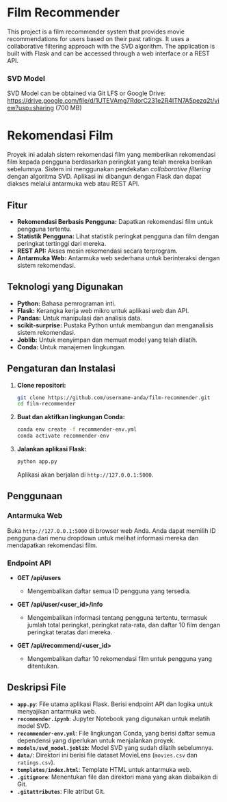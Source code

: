 # Film Recommender

This project is a film recommender system that provides movie recommendations for users based on their past ratings. It uses a collaborative filtering approach with the SVD algorithm. The application is built with Flask and can be accessed through a web interface or a REST API.

### SVD Model

SVD Model can be obtained via Git LFS or Google Drive: https://drive.google.com/file/d/1UTEVAmg7RdorC231e2R4ITN7A5pezq2t/view?usp=sharing (700 MB)
# Rekomendasi Film

Proyek ini adalah sistem rekomendasi film yang memberikan rekomendasi film kepada pengguna berdasarkan peringkat yang telah mereka berikan sebelumnya. Sistem ini menggunakan pendekatan *collaborative filtering* dengan algoritma SVD. Aplikasi ini dibangun dengan Flask dan dapat diakses melalui antarmuka web atau REST API.

## Fitur

*   **Rekomendasi Berbasis Pengguna:** Dapatkan rekomendasi film untuk pengguna tertentu.
*   **Statistik Pengguna:** Lihat statistik peringkat pengguna dan film dengan peringkat tertinggi dari mereka.
*   **REST API:** Akses mesin rekomendasi secara terprogram.
*   **Antarmuka Web:** Antarmuka web sederhana untuk berinteraksi dengan sistem rekomendasi.

## Teknologi yang Digunakan

*   **Python:** Bahasa pemrograman inti.
*   **Flask:** Kerangka kerja web mikro untuk aplikasi web dan API.
*   **Pandas:** Untuk manipulasi dan analisis data.
*   **scikit-surprise:** Pustaka Python untuk membangun dan menganalisis sistem rekomendasi.
*   **Joblib:** Untuk menyimpan dan memuat model yang telah dilatih.
*   **Conda:** Untuk manajemen lingkungan.

## Pengaturan dan Instalasi

1.  **Clone repositori:**
    ```bash
    git clone https://github.com/username-anda/film-recommender.git
    cd film-recommender
    ```

2.  **Buat dan aktifkan lingkungan Conda:**
    ```bash
    conda env create -f recommender-env.yml
    conda activate recommender-env
    ```

3.  **Jalankan aplikasi Flask:**
    ```bash
    python app.py
    ```
    Aplikasi akan berjalan di `http://127.0.0.1:5000`.

## Penggunaan

### Antarmuka Web

Buka `http://127.0.0.1:5000` di browser web Anda. Anda dapat memilih ID pengguna dari menu dropdown untuk melihat informasi mereka dan mendapatkan rekomendasi film.

### Endpoint API

*   **GET /api/users**
    *   Mengembalikan daftar semua ID pengguna yang tersedia.

*   **GET /api/user/<user_id>/info**
    *   Mengembalikan informasi tentang pengguna tertentu, termasuk jumlah total peringkat, peringkat rata-rata, dan daftar 10 film dengan peringkat teratas dari mereka.

*   **GET /api/recommend/<user_id>**
    *   Mengembalikan daftar 10 rekomendasi film untuk pengguna yang ditentukan.

## Deskripsi File

*   **`app.py`**: File utama aplikasi Flask. Berisi endpoint API dan logika untuk menyajikan antarmuka web.
*   **`recommender.ipynb`**: Jupyter Notebook yang digunakan untuk melatih model SVD.
*   **`recommender-env.yml`**: File lingkungan Conda, yang berisi daftar semua dependensi yang diperlukan untuk menjalankan proyek.
*   **`models/svd_model.joblib`**: Model SVD yang sudah dilatih sebelumnya.
*   **`data/`**: Direktori ini berisi file dataset MovieLens (`movies.csv` dan `ratings.csv`).
*   **`templates/index.html`**: Template HTML untuk antarmuka web.
*   **`.gitignore`**: Menentukan file dan direktori mana yang akan diabaikan di Git.
*   **`.gitattributes`**: File atribut Git.